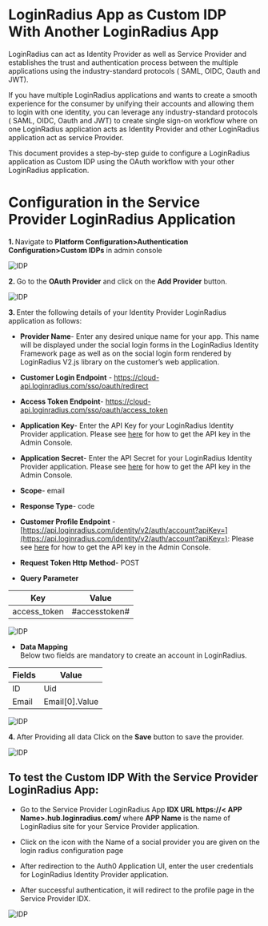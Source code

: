 
# LoginRadius App as Custom IDP With Another LoginRadius App


LoginRadius can act as Identity Provider as well as Service Provider and establishes the trust and authentication process between the multiple applications using the industry-standard protocols ( SAML, OIDC, Oauth and JWT).

  

If you have multiple LoginRadius applications and wants to create a smooth experience for the consumer by unifying their accounts and allowing them to login with one identity, you can leverage any industry-standard protocols ( SAML, OIDC, Oauth and JWT) to create single sign-on workflow where on one LoginRadius application acts as Identity Provider and other LoginRadius application act as service Provider.

  

This document provides a step-by-step guide to configure a LoginRadius application as Custom IDP using the OAuth workflow with your other LoginRadius application.


# Configuration in the Service Provider LoginRadius Application

<b> **1.** </b>  Navigate to **Platform Configuration>Authentication Configuration>Custom IDPs** in admin console
      
![IDP](https://apidocs.lrcontent.com/images/image1_1355462542351a0a6c3.96068926.png "IDP")  

<b> **2.** </b>  Go to the **OAuth Provider** and click on the **Add Provider** button.

![IDP](https://apidocs.lrcontent.com/images/image6_20302625423833f7f83.27175743.png "IDP")      
  

<b> **3.** </b>  Enter the following details of your Identity Provider LoginRadius application as follows:  
      
    

-   **Provider Name**- Enter any desired unique name for your app. This name will be displayed under the social login forms in the LoginRadius Identity Framework page as well as on the social login form rendered by LoginRadius V2.js library on the customer’s web application.
    
-   **Customer Login Endpoint** - https://cloud-api.loginradius.com/sso/oauth/redirect  
      
    
-   **Access Token Endpoint**- https://cloud-api.loginradius.com/sso/oauth/access_token
    
-   **Application Key**- Enter the API Key for your LoginRadius Identity Provider application. Please see [here](https://www.loginradius.com/legacy/docs/api/v2/admin-console/platform-security/api-key-and-secret/#api-key-and-secret) for how to get the API key in the Admin Console.
    
-   **Application Secret**- Enter the API Secret for your LoginRadius Identity Provider application. Please see [here](https://www.loginradius.com/legacy/docs/api/v2/admin-console/platform-security/api-key-and-secret/#api-key-and-secret) for how to get the API key in the Admin Console.
    
-   **Scope**- email
    
-   **Response Type**- code
    
-   **Customer Profile Endpoint** -[https://api.loginradius.com/identity/v2/auth/account?apiKey=](https://api.loginradius.com/identity/v2/auth/account?apiKey=)<Identity Provider LoginRadius API key>: Please see [here](https://www.loginradius.com/legacy/docs/api/v2/admin-console/platform-security/api-key-and-secret/#api-key-and-secret) for how to get the API key in the Admin Console.
    
-   **Request Token Http Method**- POST
    
-   **Query Parameter**  
      
    

|     Key       |       Value         |
| ------------- | ------------------- |
| access_token  |    #accesstoken#    |



   ![IDP](https://apidocs.lrcontent.com/images/IDP-45_4713624b352cdf6d71.09942006.png "IDp")



-   **Data Mapping**  
    Below two fields are mandatory to create an account in LoginRadius.
    

| Fields |      Value       |
| ------ | ---------------- |
|   ID   |       Uid        |
| Email  | Email[0].Value   |

   ![IDP](https://apidocs.lrcontent.com/images/idp-3_16809624b34e213cdc5.67499630.png "IDP")
  
<b> **4.** </b> After Providing all data Click on the **Save** button to save the provider.
  
![IDP](https://apidocs.lrcontent.com/images/image4_19601625423b538e835.26843659.png "IDP")

## To test the Custom IDP With the Service Provider LoginRadius App:

-   Go to the Service Provider LoginRadius App **IDX URL https://< APP Name>.hub.loginradius.com/** where **APP Name** is the name of LoginRadius site for your Service Provider application.  
      
    
-   Click on the icon with the Name of a social provider you are given on the login radius configuration page
    
-   After redirection to the Auth0 Application UI, enter the user credentials for LoginRadius Identity Provider application.
    
-   After successful authentication, it will redirect to the profile page in the Service Provider IDX.
    
![IDP](https://apidocs.lrcontent.com/images/image2_17017625423d81d6743.62989932.png "IDP")